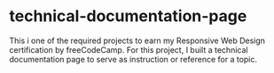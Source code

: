 # technical-documentation-page

This i one of the required projects to earn my Responsive Web Design certification by freeCodeCamp.
For this project, I built a technical documentation page to serve as instruction or reference for a topic.
